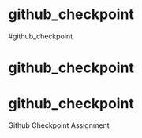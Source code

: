 # github_checkpoint
#github_checkpoint
# github_checkpoint
# github_checkpoint
Github Checkpoint Assignment
